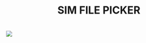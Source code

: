 <h1 align="center">SIM FILE PICKER<h1>
<img src="https://user-images.githubusercontent.com/78539161/194615771-de2f581a-3ec0-4527-8204-cc8e2fb75c55.png">
